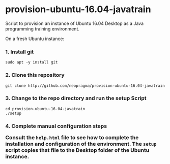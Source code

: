 # provision-ubuntu-16.04-javatrain

Script to provision an instance of Ubuntu 16.04 Desktop as a Java programming training environment.

On a fresh Ubuntu instance:

<h3>1. Install git</h3>

```shell
sudo apt -y install git
```

<h3>2. Clone this repository</h3>

```shell
git clone http://github.com/neopragma/provision-ubuntu-16.04-javatrain
```

<h3>3. Change to the repo directory and run the setup Script</h3>

```shell
cd provision-ubuntu-16.04-javatrain
./setup
```

<h3>4. Complete manual configuration steps

Consult the ```help.html``` file to see how to complete the installation and configuration of the environment. The ```setup``` script copies that file to the Desktop folder of the Ubuntu instance.
